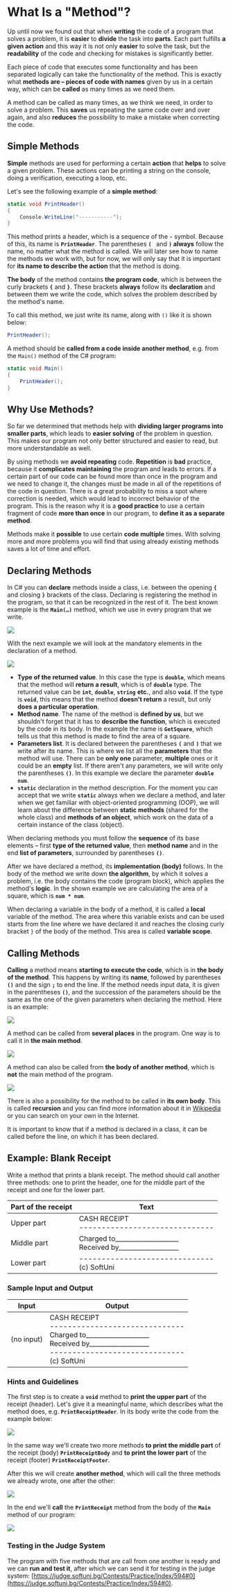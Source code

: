 # What Is a "Method"?

Up until now we found out that when **writing** the code of a program that solves a problem, it is **easier** to **divide** the task into **parts**. Each part fulfills **a given action** and this way it is not only **easier** to solve the task, but the **readability** of the code and checking for mistakes is significantly better.

Each piece of code that executes some functionality and has been separated logically can take the functionality of the method. This is exactly what **methods are – pieces of code with names** given by us in a certain way, which can be **called** as many times as we need them.

A method can be called as many times, as we think we need, in order to solve a problem. This **saves** us repeating the same code over and over again, and also **reduces** the possibility to make a mistake when correcting the code.

## Simple Methods

**Simple** methods are used for performing a certain **action** that **helps** to solve a given problem. These actions can be printing a string on the console, doing a verification, executing a loop, etc.

Let's see the following example of a **simple method**:

```csharp
static void PrintHeader()
{
    Console.WriteLine("-----------");
}
```

This method prints a header, which is a sequence of the **`-`** symbol. Because of this, its name is **`PrintHeader`**. The parentheses **`( `** and **`)` always** follow the name, no matter what the method is called. We will later see how to name the methods we work with, but for now, we will only say that it is important for **its name to describe the action** that the method is doing.

**The body** of the method contains **the program code**, which is between the curly brackets **`{`** and **`}`**. These brackets **always** follow its **declaration** and between them we write the code, which solves the problem described by the method's name.

To call this method, we just write its name, along with `()` like it is shown below:
```csharp
PrintHeader();
```

A method should be **called from a code inside another method**, e.g. from the `Main()` method of the C# program:
```csharp
static void Main()
{
    PrintHeader();
}
```

## Why Use Methods?

So far we determined that methods help with **dividing larger programs into smaller parts**, which leads to **easier solving** of the problem in question. This makes our program not only better structured and easier to read, but more understandable as well.

By using methods we **avoid repeating** code. **Repetition** is **bad** practice, because it **complicates maintaining** the program and leads to errors. If a certain part of our code can be found more than once in the program and we need to change it, the changes must be made in all of the repetitions of the code in question. There is a great probability to miss a spot where correction is needed, which would lead to incorrect behavior of the program. This is the reason why it is a **good practice** to use a certain fragment of code **more than once** in our program, to **define it as a separate method**.

Methods make it **possible** to use certain **code multiple** times. With solving more and more problems you will find that using already existing methods saves a lot of time and effort.

## Declaring Methods

In C# you can **declare** methods inside a class, i.e. between the opening **`{`** and closing **`}`** brackets of the class. Declaring is registering the method in the program, so that it can be recognized in the rest of it. The best known example is the **`Main(…)`** method, which we use in every program that we write.

![](/assets/chapter-10-images/02.Declaring-methods-01.png)

With the next example we will look at the mandatory elements in the declaration of a method.

![](/assets/chapter-10-images/02.Declaring-methods-02.png)

* **Type of the returned value**. In this case the type is **`double`**, which means that the method will **return a result**, which is of **`double`** type. The returned value can be **`int`**, **`double`**, **`string`** **etc.**, and also **`void`**. If the type is **`void`**, this means that the method **doesn't return** a result, but only **does a particular operation**.
* **Method name**. The name of the method is **defined by us**, but we shouldn't forget that it has to **describe the function**, which is executed by the code in its body. In the example the name is **`GetSquare`**, which tells us that this method is made to find the area of a square.
* **Parameters list**. It is declared between the parentheses **`(`** and **`)`** that we write after its name. This is where we list all the **parameters** that the method will use. There can be **only one** parameter, **multiple** ones or it could be an **empty** list. If there aren't any parameters, we will write only the parentheses **`()`**. In this example we declare the parameter **`double num`**.
* **`static`** declaration in the method description. For the moment you can accept that we write **`static`** always when we declare a method, and later when we get familiar with object-oriented programming (OOP), we will learn about the difference between **static methods** (shared for the whole class) and **methods of an object**, which work on the data of a certain instance of the class (object).

When declaring methods you must follow the **sequence** of its base elements – first **type of the returned value**, then **method name** and in the end **list of parameters**, surrounded by parentheses **`()`**.

After we have declared a method, its **implementation (body)** follows. In the body of the method we write down **the algorithm**, by which it solves a problem, i.e. the body contains the code (program block), which applies the method's **logic**. In the shown example we are calculating the area of a square, which is **`num * num`**. 

When declaring a variable in the body of a method, it is called a **local** variable of the method. The area where this variable exists and can be used starts from the line where we have declared it and reaches the closing curly bracket `}` of the body of the method. This area is called **variable scope**.

## Calling Methods

**Calling** a method means **starting to execute the code**, which is in **the body of the method**. This happens by writing its **name**, followed by parentheses **`()`** and the sign **`;`** to end the line. If the method needs input data, it is given in the parentheses **`()`**, and the succession of the parameters should be the same as the one of the given parameters when declaring the method. Here is an example:

![](/assets/chapter-10-images/03.Invoking-methods-01.png)

A method can be called from **several places** in the program. One way is to call it in **the main method**.

![](/assets/chapter-10-images/03.Invoking-methods-02.png)

A method can also be called from **the body of another method**, which is **not** the main method of the program.

![](/assets/chapter-10-images/03.Invoking-methods-03.png)

There is also a possibility for the method to be called in **its own body**. This is called **recursion** and you can find more information about it in [Wikipedia](https://bg.wikipedia.org/wiki/%D0%A0%D0%B5%D0%BA%D1%83%D1%80%D1%81%D0%B8%D1%8F) or you can search on your own in the Internet.

It is important to know that if a method is declared in a class, it can be called before the line, on which it has been declared.

## Example: Blank Receipt

Write a method that prints a blank receipt. The method should call another three methods: one to print the header, one for the middle part of the receipt and one for the lower part.

|Part of the receipt|Text|
| --- | --- |
|Upper part|CASH RECEIPT<br>------------------------------|
|Middle part|Charged to\_\_\_\_\_\_\_\_\_\_\_\_\_\_\_\_\_\_\_\_<br>Received by\_\_\_\_\_\_\_\_\_\_\_\_\_\_\_\_\_\_\_|
|Lower part|------------------------------<br>(c) SoftUni|

### Sample Input and Output

| Input | Output |
| --- | --- |
|(no input)|CASH RECEIPT<br>------------------------------<br>Charged to\_\_\_\_\_\_\_\_\_\_\_\_\_\_\_\_\_\_\_\_<br>Received by\_\_\_\_\_\_\_\_\_\_\_\_\_\_\_\_\_\_\_<br>------------------------------<br>(c) SoftUni|

### Hints and Guidelines

The first step is to create a **`void`** method to **print the upper part** of the receipt (header). Let's give it a meaningful name, which describes what the method does, e.g. **`PrintReceiptHeader`**. In its body write the code from the example below:

![](/assets/chapter-10-images/04.Print-receipt-01.png)

In the same way we'll create two more methods **to print the middle part** of the receipt (body) **`PrintReceiptBody`** and **to print the lower part** of the receipt (footer) **`PrintReceiptFooter`**.

After this we will create **another method**, which will call the three methods we already wrote, one after the other:

![](/assets/chapter-10-images/04.Print-receipt-02.png)

In the end we'll **call** the **`PrintReceipt`** method from the body of the **`Main`** method of our program:

![](/assets/chapter-10-images/04.Print-receipt-03.png)

### Testing in the Judge System

The program with five methods that are call from one another is ready and we can **run and test it**, after which we can send it for testing in the judge system: [https://judge.softuni.bg/Contests/Practice/Index/594#0](https://judge.softuni.bg/Contests/Practice/Index/594#0).
